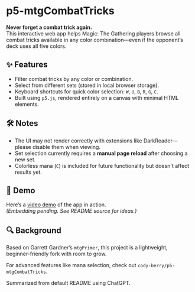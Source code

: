 # p5-mtgCombatTricks

**Never forget a combat trick again.**  
This interactive web app helps Magic: The Gathering players browse all combat 
tricks available in any color combination—even if the opponent’s deck uses all 
five colors.

## ✨ Features
- Filter combat tricks by any color or combination.
- Select from different sets (stored in local browser storage).
- Keyboard shortcuts for quick color selection: `W`, `U`, `B`, `R`, `G`, `C`.
- Built using `p5.js`, rendered entirely on a canvas with minimal HTML elements.

## 🛠️ Notes
- The UI may not render correctly with extensions like DarkReader—please disable 
them when viewing.
- Set selection currently requires a **manual page reload** after choosing a 
new set.
- Colorless mana (`C`) is included for future functionality but doesn't affect
results yet.

## 🎥 Demo
Here’s a [video demo](#) of the app in action.  
_(Embedding pending. See README source for ideas.)_

## 🔍 Background
Based on Garrett Gardner’s `mtgPrimer`, this project is a lightweight, 
beginner-friendly fork with room to grow. 

For advanced features like mana selection, check out 
`cody-berry/p5-mtgCombatTricks`. 

Summarized from default README using ChatGPT.